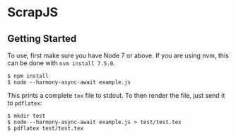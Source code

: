 ScrapJS
=======

Getting Started
---------------

To use, first make sure you have Node 7 or above. If you are using nvm, this can
be done with `nvm install 7.5.0`.

```
$ npm install
$ node --harmony-async-await example.js
```

This prints a complete `tex` file to stdout. To then render the file, just send
it to `pdflatex`:

```
$ mkdir test
$ node --harmony-async-await example.js > test/test.tex
$ pdflatex test/test.tex
```
